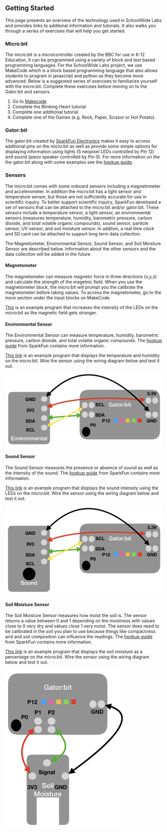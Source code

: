

## Getting Started
This page presents an overview of the technology used in SchoolWide Labs and provides
links to additonal information and tutorials. It also walks you through a series of exercises that will help you get started.

### Micro:bit
The micro:bit is a microcontroller created by the BBC for use in K-12 Education. It can be programmed using a variety of block and text based programming
languages. For the SchoolWide Labs project, we use MakeCode which is a block based programming language that also allows students to program in javascript and python as they become more advanced. Below is a suggested series of exercises to familiarize yourself with the micro:bit. Complete these exercises before moving on to the Gator:bit and sensors.

1. Go to [Makecode](https://makecode.microbit.org/)
2. Complete the Blinking Heart tutorial
3. Complete one additional tutorial
4. Complete one of the Games (e.g. Rock, Paper, Scissor or Hot Potato). 

### Gator:bit
The gator:bit created by [SparkFun Electronics](https://www.sparkfun.com/) makes it easy to access additional pins on the micro:bit as well as provide 
some simple options for displaying information using lights (5 neopixel LEDs controlled
by Pin 12) and sound (piezo speaker controlled by Pin 0). For more information on the
the gator:bit along with some examples see the [hookup guide](https://learn.sparkfun.com/tutorials/sparkfun-gatorbit-v2-hookup-guide).

### Sensors
The micro:bit comes with some onboard sensors including a magnetometer and accelerometer.
In addition the micro:bit has a light sensor and temperature sensor, but those are not 
sufficiently accurate for use in scientific inquiry. To better support scientific inquiry,
SparkFun developed a set of sensors that can be attached to the micro:bit and/or gator:bit.
These sensors include a temperature sensor, a light sensor, an environmental
sensors (measures temperature, humidity, barometric pressure, carbon dioxide, and total volatile organic compounds),
sound sensor, particle sensor, UV sensor, and soil moisture sensor. In addtion, a real time
clock and SD card can be attached to support long term data collection. 

The Magnetometer, Environmental Sensor, Sound Sensor, and Soil Moisture Sensor are described below.
Information about the other sensors and the data collection will be added in the future.

#### Magnetometer
The magnetometer can measure magnetic force in three directions (x,y,z) and calculate
the strength of the magetnic field. When you use the magnetometer block, the micro:bit
will prompt you the calibrate the magnetometer before taking values. To access the magnetometer, go to 
the more section under the Input blocks on MakeCode. 

[This](https://makecode.microbit.org/_AXHMDffy932t) is an example program that increases the intensity of the LEDs on the micro:bit as the magnetic field gets stronger.

#### Environmental Sensor
The Environmental Sensor can measure temperature, humidity, barometric pressure, carbon dioxide, and total volatile organic compounds. The [hookup guide](https://learn.sparkfun.com/tutorials/sparkfun-gatorenvironment-hookup-guide/all) from SparkFun contains more information.

[This link](https://makecode.microbit.org/_0iaJP1Cj0hYr) is an example program that displays the temperature and humidity on the micro:bit. Wire the sensor using the wiring diagram below and test it out.

![Environmental Sensor Wiring Diagram](images/Environmental.jpeg)<!-- .element height="60%" -->

#### Sound Sensor
The Sound Sensor measures the presence or absence of sound as well as the intensity of the sound. The [hookup guide](https://learn.sparkfun.com/tutorials/sparkfun-gatormicrophone-hookup-guide/all) from SparkFun contains more information.

[This link](https://makecode.microbit.org/_P9ib4EdpTaJm) is an example program that displays the sound intensity using the LEDs on the micro:bit. Wire the sensor using the wiring diagram below and test it out.

![Sound Sensor Wiring Diagram](images/Sound.jpeg)<!-- .element height="60%" -->

#### Soil Moisture Sensor
The Soil Moisture Sensor measures how moist the soil is. The sensor returns a value between 0 and 1 depending on the moistness with values close to 0 very dry and values close 1 very moist. The sensor does need to be calibrated in the soil you plan to use because things like compactness and and soil composition can influence the readings. The [hookup guide](https://learn.sparkfun.com/tutorials/sparkfun-gatorsoil-hookup-guide/all) from SparkFun contains more information.

[This link](https://makecode.microbit.org/_26bP10Jb0EYH) is an example program that displays the soil moisture as a percentage on the micro:bit. Wire the sensor using the wiring diagram below and test it out.

![Soil Moisture Sensor Wiring Diagram](images/Soil.jpeg)<!-- .element height="60%" -->

